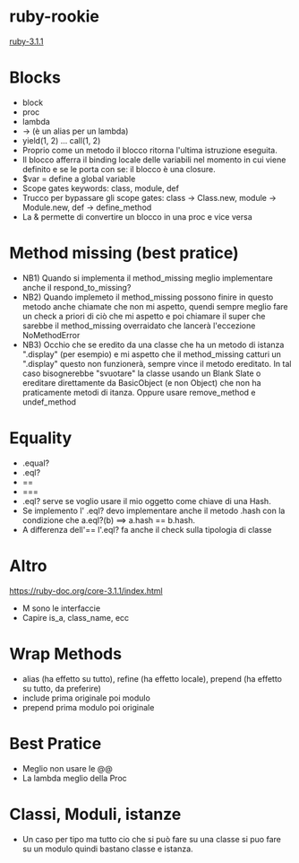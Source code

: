# ruby-rookie
[ruby-3.1.1](https://ruby-doc.org/core-3.1.1/)

# Blocks
* block 
* proc 
* lambda 
* -> (è un alias per un lambda)
* yield(1, 2) ... call(1, 2)
* Proprio come un metodo il blocco ritorna l'ultima istruzione eseguita.
* Il blocco afferra il binding locale delle variabili nel momento in cui viene definito e se le porta con se: il blocco è una closure. 
* $var = define a global variable
* Scope gates keywords: class, module, def
* Trucco per bypassare gli scope gates: class -> Class.new, module -> Module.new, def -> define_method
* La & permette di convertire un blocco in una proc e vice versa

# Method missing (best pratice)
* NB1) Quando si implementa il method_missing meglio implementare anche il respond_to_missing?
* NB2) Quando implemeto il method_missing possono finire in questo metodo anche chiamate che non mi aspetto, quendi sempre meglio fare un check a priori di ciò che mi aspetto e poi chiamare il super che sarebbe il method_missing overraidato che lancerà l'eccezione NoMethodError
* NB3) Occhio che se eredito da una classe che ha un metodo di istanza ".display" (per esempio) e mi aspetto che il method_missing catturi un ".display" questo non funzionerà, sempre vince il metodo ereditato. In tal caso bisognerebbe "svuotare" la classe usando un Blank Slate o ereditare direttamente da BasicObject (e non Object) che non ha praticamente metodi di itanza. Oppure usare remove_method e undef_method
 

# Equality
* .equal? 
* .eql?
* ==
* ===
* .eql? serve se voglio usare il mio oggetto come chiave di una Hash.
* Se implemento l' .eql? devo implementare anche il metodo .hash con la condizione che a.eql?(b) ==> a.hash == b.hash. 
* A differenza dell'== l'.eql? fa anche il check sulla tipologia di classe 

# Altro
https://ruby-doc.org/core-3.1.1/index.html 
* M sono le interfaccie
* Capire is_a, class_name, ecc

# Wrap Methods
* alias (ha effetto su tutto), refine (ha effetto locale), prepend (ha effetto su tutto, da preferire)
* include prima originale poi modulo 
* prepend prima modulo poi originale
# Best Pratice
* Meglio non usare le @@
* La lambda meglio della Proc

# Classi, Moduli, istanze
* Un caso per tipo ma tutto cio che si può fare su una classe si puo fare su un modulo quindi bastano classe e istanza.
